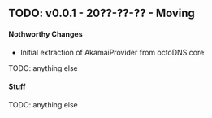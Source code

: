 ## TODO: v0.0.1 - 20??-??-?? - Moving

#### Nothworthy Changes

* Initial extraction of AkamaiProvider from octoDNS core

TODO: anything else

#### Stuff

TODO: anything else
